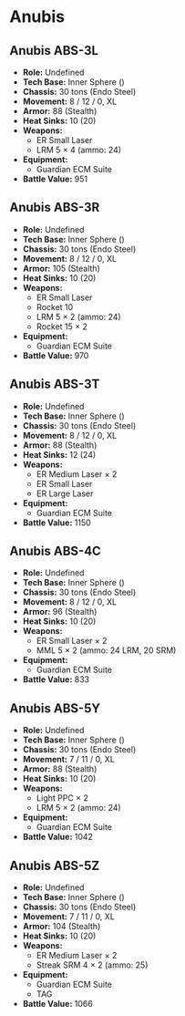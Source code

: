 # Anubis
## Anubis ABS-3L
- **Role:** Undefined
- **Tech Base:** Inner Sphere ()
- **Chassis:** 30 tons (Endo Steel)
- **Movement:** 8 / 12 / 0, XL
- **Armor:** 88 (Stealth)
- **Heat Sinks:** 10 (20)
- **Weapons:**
  - ER Small Laser
  - LRM 5 × 4 (ammo: 24)
- **Equipment:**
  - Guardian ECM Suite
- **Battle Value:** 951

## Anubis ABS-3R
- **Role:** Undefined
- **Tech Base:** Inner Sphere ()
- **Chassis:** 30 tons (Endo Steel)
- **Movement:** 8 / 12 / 0, XL
- **Armor:** 105 (Stealth)
- **Heat Sinks:** 10 (20)
- **Weapons:**
  - ER Small Laser
  - Rocket 10
  - LRM 5 × 2 (ammo: 24)
  - Rocket 15 × 2
- **Equipment:**
  - Guardian ECM Suite
- **Battle Value:** 970

## Anubis ABS-3T
- **Role:** Undefined
- **Tech Base:** Inner Sphere ()
- **Chassis:** 30 tons (Endo Steel)
- **Movement:** 8 / 12 / 0, XL
- **Armor:** 88 (Stealth)
- **Heat Sinks:** 12 (24)
- **Weapons:**
  - ER Medium Laser × 2
  - ER Small Laser
  - ER Large Laser
- **Equipment:**
  - Guardian ECM Suite
- **Battle Value:** 1150

## Anubis ABS-4C
- **Role:** Undefined
- **Tech Base:** Inner Sphere ()
- **Chassis:** 30 tons (Endo Steel)
- **Movement:** 8 / 12 / 0, XL
- **Armor:** 96 (Stealth)
- **Heat Sinks:** 10 (20)
- **Weapons:**
  - ER Small Laser × 2
  - MML 5 × 2 (ammo: 24 LRM, 20 SRM)
- **Equipment:**
  - Guardian ECM Suite
- **Battle Value:** 833

## Anubis ABS-5Y
- **Role:** Undefined
- **Tech Base:** Inner Sphere ()
- **Chassis:** 30 tons (Endo Steel)
- **Movement:** 7 / 11 / 0, XL
- **Armor:** 88 (Stealth)
- **Heat Sinks:** 10 (20)
- **Weapons:**
  - Light PPC × 2
  - LRM 5 × 2 (ammo: 24)
- **Equipment:**
  - Guardian ECM Suite
- **Battle Value:** 1042

## Anubis ABS-5Z
- **Role:** Undefined
- **Tech Base:** Inner Sphere ()
- **Chassis:** 30 tons (Endo Steel)
- **Movement:** 7 / 11 / 0, XL
- **Armor:** 104 (Stealth)
- **Heat Sinks:** 10 (20)
- **Weapons:**
  - ER Medium Laser × 2
  - Streak SRM 4 × 2 (ammo: 25)
- **Equipment:**
  - Guardian ECM Suite
  - TAG
- **Battle Value:** 1066

